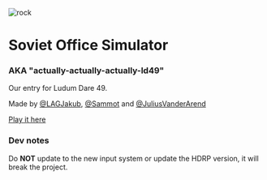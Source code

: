 ![rock](https://user-images.githubusercontent.com/45080494/162640594-46e621c7-0a7a-454c-9aa2-1979689f1a26.png)

# Soviet Office Simulator

### AKA "actually-actually-actually-ld49"
 
Our entry for Ludum Dare 49.

Made by [@LAGJakub](https://github.com/LAGJakub), [@Sammot](https://github.com/Sammot) and [@JuliusVanderArend](https://github.com/JuliusVanderArend)

[Play it here](https://ldjam.com/events/ludum-dare/49/soviet-office-simulator)

### Dev notes
Do **NOT** update to the new input system or update the HDRP version, it will break the project.
